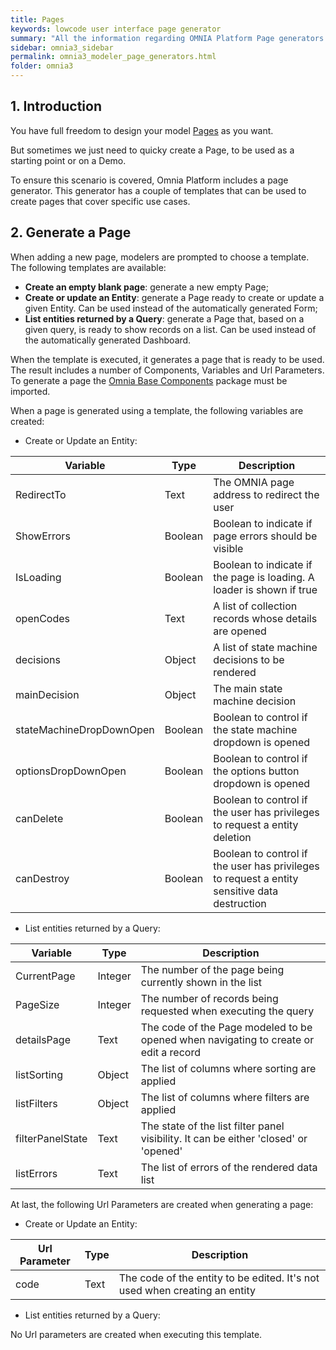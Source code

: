 ```yaml
---
title: Pages
keywords: lowcode user interface page generator
summary: "All the information regarding OMNIA Platform Page generators. Create new pages for your entities with a couple of clicks."
sidebar: omnia3_sidebar
permalink: omnia3_modeler_page_generators.html
folder: omnia3
---
```


## 1. Introduction

You have full freedom to design your model [Pages](omnia3_modeler_pages.md) as you want.

But sometimes we just need to quicky create a Page, to be used as a starting point or on a Demo.

To ensure this scenario is covered, Omnia Platform includes a page generator. This generator has a couple of templates that can be used to create pages that cover specific use cases.

## 2. Generate a Page

When adding a new page, modelers are prompted to choose a template. The following templates are available:

- **Create an empty blank page**: generate a new empty Page;
- **Create or update an Entity**: generate a Page ready to create or update a given Entity. Can be used instead of the automatically generated Form;
- **List entities returned by a Query**: generate a Page that, based on a given query, is ready to show records on a list. Can be used instead of the automatically generated Dashboard.

When the template is executed, it generates a page that is ready to be used. The result includes a number of Components, Variables and Url Parameters. To generate a page the [Omnia Base Components](https://github.com/OMNIALowCode/omnia-base-components) package must be imported.

When a page is generated using a template, the following variables are created:

- Create or Update an Entity:

| Variable                 | Type    | Description                                                                                  |
| ------------------------ | ------- | -------------------------------------------------------------------------------------------- |
| RedirectTo               | Text    | The OMNIA page address to redirect the user                                                  |
| ShowErrors               | Boolean | Boolean to indicate if page errors should be visible                                         |
| IsLoading                | Boolean | Boolean to indicate if the page is loading. A loader is shown if true                        |
| openCodes                | Text    | A list of collection records whose details are opened                                        |
| decisions                | Object  | A list of state machine decisions to be rendered                                             |
| mainDecision             | Object  | The main state machine decision                                                              |
| stateMachineDropDownOpen | Boolean | Boolean to control if the state machine dropdown is opened                                   |
| optionsDropDownOpen      | Boolean | Boolean to control if the options button dropdown is opened                                  |
| canDelete                | Boolean | Boolean to control if the user has privileges to request a entity deletion                   |
| canDestroy               | Boolean | Boolean to control if the user has privileges to request a entity sensitive data destruction |

- List entities returned by a Query:

| Variable         | Type    | Description                                                                          |
| ---------------- | ------- | ------------------------------------------------------------------------------------ |
| CurrentPage      | Integer | The number of the page being currently shown in the list                             |
| PageSize         | Integer | The number of records being requested when executing the query                       |
| detailsPage      | Text    | The code of the Page modeled to be opened when navigating to create or edit a record |
| listSorting      | Object  | The list of columns where sorting are applied                                        |
| listFilters      | Object  | The list of columns where filters are applied                                        |
| filterPanelState | Text    | The state of the list filter panel visibility. It can be either 'closed' or 'opened' |
| listErrors       | Text    | The list of errors of the rendered data list                                         |

At last, the following Url Parameters are created when generating a page:

- Create or Update an Entity:

| Url Parameter | Type | Description                                                                |
| ------------- | ---- | -------------------------------------------------------------------------- |
| code          | Text | The code of the entity to be edited. It's not used when creating an entity |

- List entities returned by a Query:

No Url parameters are created when executing this template.

